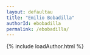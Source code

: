 ```yaml
---
layout: defaultau
title: "Emilio Bobadilla"
authorId: ebobadilla
permalink: /ebobadilla/
---
```

{% include loadAuthor.html %}
<script>
    $(document).ready(function(){
        showAuthorBio('{{ page.authorId }}');
   });
</script>
